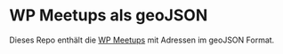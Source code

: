 # WP Meetups als geoJSON

Dieses Repo enthält die [WP Meetups](http://wpmeetups.de) mit Adressen im geoJSON Format.
